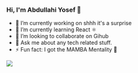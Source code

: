 ### Hi, I'm Abdullahi Yosef 👋

- 🔭 I’m currently working on shhh it's a surprise
- 🌱 I’m currently learning React ⚛️
- 👯 I’m looking to collaborate on Gihub
- 💬 Ask me about any tech related stuff.
- ⚡ Fun fact: I got the MAMBA Mentality 🐍


<img src="https://github-readme-stats.vercel.app/api?username=Maserr&&show_icons=true&title_color=ffffff&icon_color=bb2acf&text_color=daf7dc&bg_color=191919&count_private=true">
